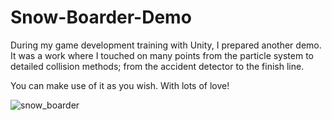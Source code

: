 # Snow-Boarder-Demo

During my game development training with Unity, I prepared another demo. It was a work where I touched on many points from the particle system to detailed collision methods; from the accident detector to the finish line.

You can make use of it as you wish. With lots of love!


![snow_boarder](https://github.com/4meinn/Snow-Boarder-Demo/assets/68881706/a545891b-439a-41c4-878e-12e338e3fbc5)
